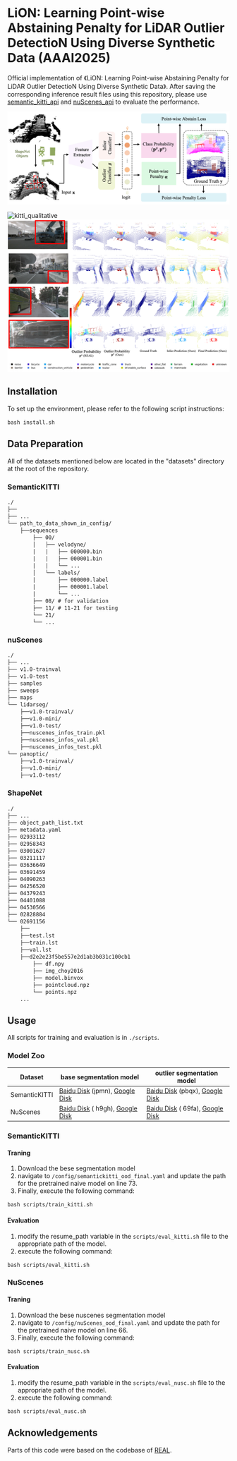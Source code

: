 
#  LiON: Learning Point-wise  Abstaining Penalty for LiDAR  Outlier DetectioN Using Diverse Synthetic Data (AAAI2025)


Official implementation of 《LiON: Learning Point-wise  Abstaining Penalty for LiDAR  Outlier DetectioN Using Diverse Synthetic Data》. After saving the corresponding inference result files using this repository, please use [semantic_kitti_api](https://github.com/Jun-CEN/semantic_kitti_api) and [nuScenes_api](https://github.com/Jun-CEN/nuScenes_api) to evaluate the performance.

![teaser](imgs/main.png)


![kitti_qualitative](imgs/kitti_qualitative.png)
![nuscenes_qualitative](imgs/nuscene_qualitative.png)










## Installation

To set up the environment, please refer to the following script instructions:

```
bash install.sh

```


## Data Preparation

All of the datasets mentioned below are located in the "datasets" directory at the root of the repository.



### SemanticKITTI
```
./
├── 
├── ...
└── path_to_data_shown_in_config/
    ├──sequences
        ├── 00/           
        │   ├── velodyne/	
        |   |	├── 000000.bin
        |   |	├── 000001.bin
        |   |	└── ...
        │   └── labels/ 
        |       ├── 000000.label
        |       ├── 000001.label
        |       └── ...
        ├── 08/ # for validation
        ├── 11/ # 11-21 for testing
        └── 21/
	    └── ...
```

### nuScenes
```
./
├── ...
├── v1.0-trainval
├── v1.0-test
├── samples
├── sweeps
├── maps
└── lidarseg/
    ├──v1.0-trainval/
    ├──v1.0-mini/
    ├──v1.0-test/
    ├──nuscenes_infos_train.pkl
    ├──nuscenes_infos_val.pkl
    ├──nuscenes_infos_test.pkl
└── panoptic/
    ├──v1.0-trainval/
    ├──v1.0-mini/
    ├──v1.0-test/
```


### ShapeNet

```
./
├── ...
├── object_path_list.txt 
├── metadata.yaml
├── 02933112
├── 02958343
├── 03001627
├── 03211117
├── 03636649
├── 03691459
├── 04090263
├── 04256520
├── 04379243
├── 04401088
├── 04530566
├── 02828884
└── 02691156
    ├──
    ├──test.lst
    ├──train.lst
    ├──val.lst
    ├──d2e2e23f5be557e2d1ab3b031c100cb1
        ├── df.npy
        ├── img_choy2016
        ├── model.binvox
        ├── pointcloud.npz
        └── points.npz
    ...

```


<!-- [object_path_list.txt](https://pan.baidu.com/s/1XO0mI1tgT6K1OxLzDxu9Sg) (extract code: zkjt) -->






## Usage 
All scripts for training and evaluation is in `./scripts`.

### Model Zoo 





| Dataset       | base segmentation model                                      | outlier segmentation model                                   |
| ------------- | ------------------------------------------------------------ | ------------------------------------------------------------ |
| SemanticKITTI | [Baidu Disk](https://pan.baidu.com/s/14d9qlwqf85gzmVOxfmYm7w) (jpmn),  [Google Disk](https://drive.google.com/file/d/1TmKUnDM1qPVuIxsqKzHWd4rflnOL0P64/view?usp=drive_link) | [Baidu Disk](https://pan.baidu.com/s/1QEuGBLlevoCkkmy4d04pOQ) (pbqx), [Google Disk](https://drive.google.com/file/d/1Q3m5T5ao4eEm2Waqaoutwvf1Wk7pULYE/view?usp=drive_link) |
| NuScenes      | [Baidu Disk](https://pan.baidu.com/s/1YqepjulUMmRfFS4XyQzyNg) ( h9gh),   [Google Disk](https://drive.google.com/file/d/1-Gm0vENsfFDYuX7Jzp6vKt7uUCT71PMn/view?usp=drive_link) | [Baidu Disk](https://pan.baidu.com/s/1Xe_XjAqQbD3TiT9iakkW9w) ( 69fa), [ Google Disk](https://drive.google.com/file/d/1HqbiC7igmGhBbaz72NF4NGx328ZB4CSz/view?usp=drive_link) |







### SemanticKITTI

#### Traning 


1. Download the bese segmentation model
2.  navigate to `/config/semantickitti_ood_final.yaml` and update the path for the pretrained naive model on line 73.
3. Finally, execute the following command: 
```
bash scripts/train_kitti.sh
```


#### Evaluation 

1.  modify the resume_path variable in the `scripts/eval_kitti.sh` file to the appropriate path of the model.
2.  execute the following command: 




```
bash scripts/eval_kitti.sh
```





### NuScenes



#### Traning 


1. Download the bese nuscenes segmentation model
2.  navigate to `/config/nuScenes_ood_final.yaml` and update the path for the pretrained naive model on line 66.
3. Finally, execute the following command: 
```
bash scripts/train_nusc.sh
```


#### Evaluation 
1.  modify the resume_path variable in the `scripts/eval_nusc.sh` file to the appropriate path of the model.
2.  execute the following command: 



```
bash scripts/eval_nusc.sh
```






## Acknowledgements
Parts of this code were based on the codebase of  [REAL](https://github.com/Jun-CEN/Open_world_3D_semantic_segmentation.git).

